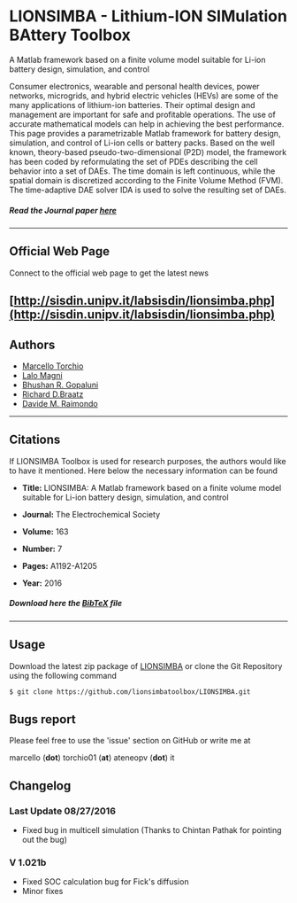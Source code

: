 # LIONSIMBA - Lithium-ION SIMulation BAttery Toolbox
 A Matlab framework based on a finite volume model suitable for Li-ion battery design, simulation, and control

Consumer electronics, wearable and personal health devices, power networks, microgrids, and hybrid electric vehicles (HEVs) are some of the many applications of lithium-ion batteries. Their optimal design and management are important for safe and profitable operations. The use of accurate mathematical models can help in achieving the best performance. This page provides a parametrizable Matlab framework for battery design, simulation, and control of Li-ion cells or battery packs. Based on the well known, theory-based pseudo-two-dimensional (P2D) model, the framework has been coded by reformulating the set of PDEs describing the cell behavior into a set of DAEs. The time domain is left continuous, while the spatial domain is discretized according to the Finite Volume Method (FVM). The time-adaptive DAE solver IDA is used to solve the resulting set of DAEs.

##### **Read the Journal paper** [here](http://jes.ecsdl.org/content/163/7/A1192.abstract)
-----------------------------------------------------------------
## Official Web Page

Connect to the official web page to get the latest news
 
[http://sisdin.unipv.it/labsisdin/lionsimba.php](http://sisdin.unipv.it/labsisdin/lionsimba.php)
-----------------------------------------------------------------
## Authors

+ [Marcello Torchio](https://www.linkedin.com/in/marcello-torchio-4176368a)
+ [Lalo Magni](http://sisdin.unipv.it/labsisdin/people/maglal/maglal.php)
+ [Bhushan R. Gopaluni](http://www.chbe.ubc.ca/profile/bhushan-gopaluni/)
+ [Richard D.Braatz](http://web.mit.edu/cheme/people/profile.html?id=48)
+ [Davide M. Raimondo](http://sisdin.unipv.it/labsisdin/raimondo/raimondo.php)
-----------------------------------------------------------------
## Citations

If LIONSIMBA Toolbox is used for research purposes, the authors would like to have it mentioned. Here below the necessary information can be found
+ **Title:** LIONSIMBA: A Matlab framework based on a finite volume model suitable for Li-ion battery design, simulation, and control

+ **Journal:** The Electrochemical Society

+ **Volume:** 163

+ **Number:** 7

+ **Pages:** A1192-A1205

+ **Year:** 2016

##### **Download here the [BibTeX](http://sisdin.unipv.it/labsisdin/mtorchio/lionsimba.bib) file**



-----------------------------------------------------------------

## Usage
 
 Download the latest zip package of [LIONSIMBA](https://github.com/lionsimbatoolbox/LIONSIMBA/archive/master.zip) or clone the Git Repository using the following command
 
 ```sh
$ git clone https://github.com/lionsimbatoolbox/LIONSIMBA.git
```
## Bugs report

Please feel free to use the 'issue' section on GitHub or write me at

marcello (**dot**) torchio01 (**at**) ateneopv (**dot**) it

## Changelog

### Last Update 08/27/2016

+ Fixed bug in multicell simulation (Thanks to Chintan Pathak for pointing out the bug)

### V 1.021b
+ Fixed SOC calculation bug for Fick's diffusion
+ Minor fixes
